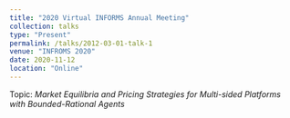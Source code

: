 ```yaml
---
title: "2020 Virtual INFORMS Annual Meeting"
collection: talks
type: "Present"
permalink: /talks/2012-03-01-talk-1
venue: "INFROMS 2020"
date: 2020-11-12
location: "Online"
---
```


Topic: <i>Market Equilibria and Pricing Strategies for Multi-sided Platforms with Bounded-Rational Agents</i>
